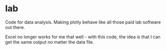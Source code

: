 # lab
Code for data analysis. Making plotly behave like all those paid lab software out there.

Excel no longer works for me that well - with this code, the idea is that I can get the same output no matter the data file.
